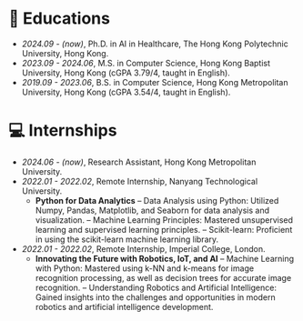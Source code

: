 # 📖 Educations

- *2024.09 - (now)*, Ph.D. in AI in Healthcare, The Hong Kong Polytechnic University, Hong Kong.
- *2023.09 - 2024.06*, M.S. in Computer Science, Hong Kong Baptist University, Hong Kong (cGPA 3.79/4, taught in English).
- *2019.09 - 2023.06*, B.S. in Computer Science, Hong Kong Metropolitan University, Hong Kong (cGPA 3.54/4, taught in English).


<!-- # 💬 Invited Talks
- *2021.06*, Lorem ipsum dolor sit amet, consectetur adipiscing elit. Vivamus ornare aliquet ipsum, ac tempus justo dapibus sit amet. 
- *2021.03*, Lorem ipsum dolor sit amet, consectetur adipiscing elit. Vivamus ornare aliquet ipsum, ac tempus justo dapibus sit amet.  \| [\[video\]](https://github.com/) -->

# 💻 Internships
- *2024.06 - (now)*, Research Assistant, Hong Kong Metropolitan University.
- *2022.01 - 2022.02*, Remote Internship, Nanyang Technological University.
  - **Python for Data Analytics**
  – Data Analysis using Python: Utilized Numpy, Pandas, Matplotlib, and Seaborn for data analysis and visualization.
  – Machine Learning Principles: Mastered unsupervised learning and supervised learning principles. – Scikit-learn: Proficient in using the scikit-learn machine learning library.
- *2022.01 - 2022.02*, Remote Internship, Imperial College, London.
  - **Innovating the Future with Robotics, IoT, and AI**
  – Machine Learning with Python: Mastered using k-NN and k-means for image recognition processing, as well as decision trees for accurate image recognition.
  – Understanding Robotics and Artificial Intelligence: Gained insights into the challenges and opportunities in modern robotics and artificial intelligence development.
